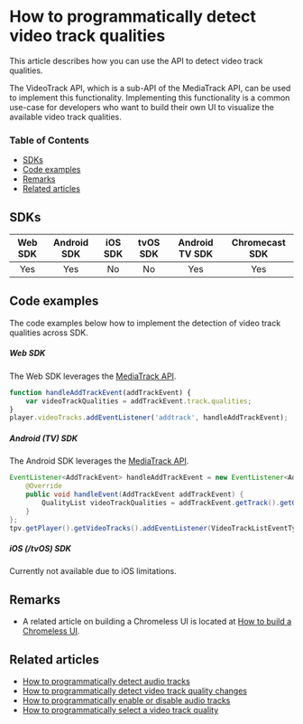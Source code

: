 # How to programmatically detect video track qualities

This article describes how you can use the API to detect video track qualities.

The VideoTrack API, which is a sub-API of the MediaTrack API, can be used to implement this functionality. 
Implementing this functionality is a common use-case for developers who want to build their own UI to visualize the available video track qualities.

### Table of Contents
- [SDKs](#sdks)
- [Code examples](#code-examples)
- [Remarks](#remarks)
- [Related articles](#related-articles)

## SDKs

| Web SDK | Android SDK | iOS SDK | tvOS SDK| Android TV SDK | Chromecast SDK |
| :-----: | :---------: | :-----: | :--: | :------------: | :------------: |
|   Yes   |     Yes     |   No   | No  |      Yes      |      Yes       |

## Code examples

The code examples below how to implement the detection of video track qualities across SDK.

##### Web SDK

The Web SDK leverages the [MediaTrack API](https://docs.portal.theoplayer.com/api-reference/web/theoplayer.mediatrack.md).

```js
function handleAddTrackEvent(addTrackEvent) {
    var videoTrackQualities = addTrackEvent.track.qualities;
}
player.videoTracks.addEventListener('addtrack', handleAddTrackEvent);
```

##### Android (TV) SDK

The Android SDK leverages the [MediaTrack API](https://cdn.theoplayer.com/doc/android/2.55.1/com/theoplayer/android/api/player/track/mediatrack/MediaTrackList.html).

```java
EventListener<AddTrackEvent> handleAddTrackEvent = new EventListener<AddTrackEvent>() {
    @Override
    public void handleEvent(AddTrackEvent addTrackEvent) {
        QualityList videoTrackQualities = addTrackEvent.getTrack().getQualities();
    }
};
tpv.getPlayer().getVideoTracks().addEventListener(VideoTrackListEventTypes.ADDTRACK, handleAddTrackEvent);
```

##### iOS (/tvOS) SDK

Currently not available due to iOS limitations.

## Remarks

- A related article on building a Chromeless UI is located at [How to build a Chromeless UI](../../how-to-guides/11-ui/06-how-to-build-chromeless-ui.md).

## Related articles

- [How to programmatically detect audio tracks](02-how-to-detect-audio-tracks.md)
- [How to programmatically detect video track quality changes](07-how-to-detect-video-track-quality-changes.md)
- [How to programmatically enable or disable audio tracks](01-how-to-enable-disable-audio-tracks.md)
- [How to programmatically select a video track quality](03-how-to-select-video-track-quality.md)